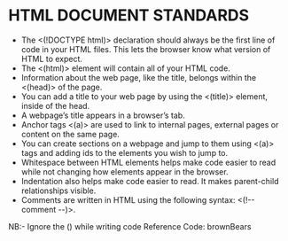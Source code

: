 # HTML DOCUMENT STANDARDS
- The <(!DOCTYPE html)> declaration should always be the first line of code in your HTML files. This lets the browser know what version of HTML to expect.
- The <(html)> element will contain all of your HTML code.
- Information about the web page, like the title, belongs within the <(head)> of the page.
- You can add a title to your web page by using the <(title)> element, inside of the head.
- A webpage’s title appears in a browser’s tab.
- Anchor tags <(a)> are used to link to internal pages, external pages or content on the same page.
- You can create sections on a webpage and jump to them using <(a)> tags and adding ids to the elements you wish to jump to.
- Whitespace between HTML elements helps make code easier to read while not changing how elements appear in the browser.
- Indentation also helps make code easier to read. It makes parent-child relationships visible.
- Comments are written in HTML using the following syntax: <(!-- comment --)>.

NB:- Ignore the () while writing code
Reference Code: brownBears